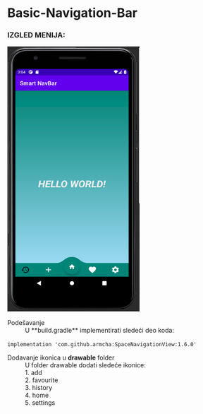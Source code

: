 # Basic-Navigation-Bar
<h3>IZGLED MENIJA:</h3>


<img src="screenshot/Snimak%20ekrana%20(6).png" width="300" height="600">


 
 <dl>
  <dt>Podešavanje</dt>
  <dd>U **build.gradle** implementirati sledeći deo koda:</dd>
  </dl>
  
  
  `implementation 'com.github.armcha:SpaceNavigationView:1.6.0'`
 
 
 <dl>
  <dt>Dodavanje ikonica u <b>drawable</b> folder</dt>
  <dd>U folder drawable dodati sledeće ikonice: </br> 1. add </br> 2. favourite </br> 3. history </br> 4. home </br> 5. settings </dd>
  </dl>
